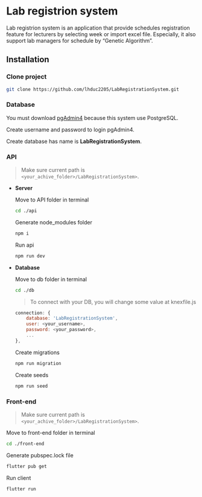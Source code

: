 # Lab registrion system
Lab registrion system is an application that provide schedules registration feature for lecturers by selecting week or import excel file. Especially, it also support lab managers for schedule by “Genetic Algorithm”. 

## Installation
### Clone project
```bash
git clone https://github.com/lhduc2205/LabRegistrationSystem.git
```

### Database
You must download [pgAdmin4](https://www.pgadmin.org/download/ "pgAdmin4 Home") because this system use PostgreSQL.

Create username and password to login pgAdmin4.

Create database has name is **LabRegistrationSystem**.



### API
> Make sure current path is `<your_achive_folder>/LabRegistrationSystem>`.

* **Server**

    Move to API folder in terminal
    ```bash
    cd ./api
    ```
    Generate node_modules folder
    ```bash
    npm i
    ```
    Run api
    ```bash
    npm run dev
    ```

* **Database**

    Move to db folder in terminal
    ```bash
    cd ./db
    ```

    > To connect with your DB, you will change some value at knexfile.js

    ```JavaScript
    connection: {
        database: 'LabRegistrationSystem',
        user: <your_username>,
        password: <your_password>,
        ...
    },
    ```

    Create migrations
    ```bash
    npm run migration
    ```
    Create seeds
    ```bash
    npm run seed
    ```

### Front-end
> Make sure current path is `<your_achive_folder>/LabRegistrationSystem>`.

Move to front-end folder in terminal
```bash
cd ./front-end
```
Generate pubspec.lock file
```bash
flutter pub get
```
Run client
```bash
flutter run
```

